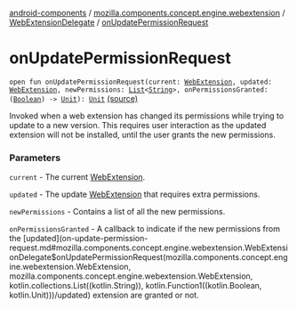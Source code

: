 [android-components](../../index.md) / [mozilla.components.concept.engine.webextension](../index.md) / [WebExtensionDelegate](index.md) / [onUpdatePermissionRequest](./on-update-permission-request.md)

# onUpdatePermissionRequest

`open fun onUpdatePermissionRequest(current: `[`WebExtension`](../-web-extension/index.md)`, updated: `[`WebExtension`](../-web-extension/index.md)`, newPermissions: `[`List`](https://kotlinlang.org/api/latest/jvm/stdlib/kotlin.collections/-list/index.html)`<`[`String`](https://kotlinlang.org/api/latest/jvm/stdlib/kotlin/-string/index.html)`>, onPermissionsGranted: (`[`Boolean`](https://kotlinlang.org/api/latest/jvm/stdlib/kotlin/-boolean/index.html)`) -> `[`Unit`](https://kotlinlang.org/api/latest/jvm/stdlib/kotlin/-unit/index.html)`): `[`Unit`](https://kotlinlang.org/api/latest/jvm/stdlib/kotlin/-unit/index.html) [(source)](https://github.com/mozilla-mobile/android-components/blob/master/components/concept/engine/src/main/java/mozilla/components/concept/engine/webextension/WebExtensionDelegate.kt#L114)

Invoked when a web extension has changed its permissions while trying to update to a
new version. This requires user interaction as the updated extension will not be installed,
until the user grants the new permissions.

### Parameters

`current` - The current [WebExtension](../-web-extension/index.md).

`updated` - The update [WebExtension](../-web-extension/index.md) that requires extra permissions.

`newPermissions` - Contains a list of all the new permissions.

`onPermissionsGranted` - A callback to indicate if the new permissions from the [updated](on-update-permission-request.md#mozilla.components.concept.engine.webextension.WebExtensionDelegate$onUpdatePermissionRequest(mozilla.components.concept.engine.webextension.WebExtension, mozilla.components.concept.engine.webextension.WebExtension, kotlin.collections.List((kotlin.String)), kotlin.Function1((kotlin.Boolean, kotlin.Unit)))/updated) extension
are granted or not.